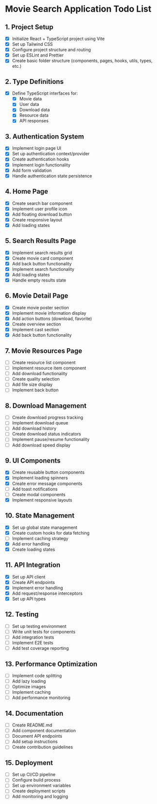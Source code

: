 # Movie Search Application Todo List

## 1. Project Setup
- [x] Initialize React + TypeScript project using Vite
- [x] Set up Tailwind CSS
- [x] Configure project structure and routing
- [x] Set up ESLint and Prettier
- [x] Create basic folder structure (components, pages, hooks, utils, types, etc.)

## 2. Type Definitions
- [x] Define TypeScript interfaces for:
  - [x] Movie data
  - [x] User data
  - [x] Download data
  - [x] Resource data
  - [x] API responses

## 3. Authentication System
- [x] Implement login page UI
- [x] Set up authentication context/provider
- [x] Create authentication hooks
- [x] Implement login functionality
- [x] Add form validation
- [x] Handle authentication state persistence

## 4. Home Page
- [x] Create search bar component
- [x] Implement user profile icon
- [x] Add floating download button
- [x] Create responsive layout
- [x] Add loading states

## 5. Search Results Page
- [x] Implement search results grid
- [x] Create movie card component
- [x] Add back button functionality
- [x] Implement search functionality
- [x] Add loading states
- [x] Handle empty results state

## 6. Movie Detail Page
- [x] Create movie poster section
- [x] Implement movie information display
- [x] Add action buttons (download, favorite)
- [x] Create overview section
- [x] Implement cast section
- [x] Add back button functionality

## 7. Movie Resources Page
- [ ] Create resource list component
- [ ] Implement resource item component
- [ ] Add download functionality
- [ ] Create quality selection
- [ ] Add file size display
- [ ] Implement back button

## 8. Download Management
- [ ] Create download progress tracking
- [ ] Implement download queue
- [ ] Add download history
- [ ] Create download status indicators
- [ ] Implement pause/resume functionality
- [ ] Add download speed display

## 9. UI Components
- [x] Create reusable button components
- [x] Implement loading spinners
- [x] Create error message components
- [ ] Add toast notifications
- [ ] Create modal components
- [x] Implement responsive layouts

## 10. State Management
- [x] Set up global state management
- [x] Create custom hooks for data fetching
- [ ] Implement caching strategy
- [x] Add error handling
- [x] Create loading states

## 11. API Integration
- [x] Set up API client
- [x] Create API endpoints
- [x] Implement error handling
- [x] Add request/response interceptors
- [x] Set up API types

## 12. Testing
- [ ] Set up testing environment
- [ ] Write unit tests for components
- [ ] Add integration tests
- [ ] Implement E2E tests
- [ ] Add test coverage reporting

## 13. Performance Optimization
- [ ] Implement code splitting
- [ ] Add lazy loading
- [ ] Optimize images
- [ ] Implement caching
- [ ] Add performance monitoring

## 14. Documentation
- [ ] Create README.md
- [ ] Add component documentation
- [ ] Document API endpoints
- [ ] Add setup instructions
- [ ] Create contribution guidelines

## 15. Deployment
- [ ] Set up CI/CD pipeline
- [ ] Configure build process
- [ ] Set up environment variables
- [ ] Create deployment scripts
- [ ] Add monitoring and logging 